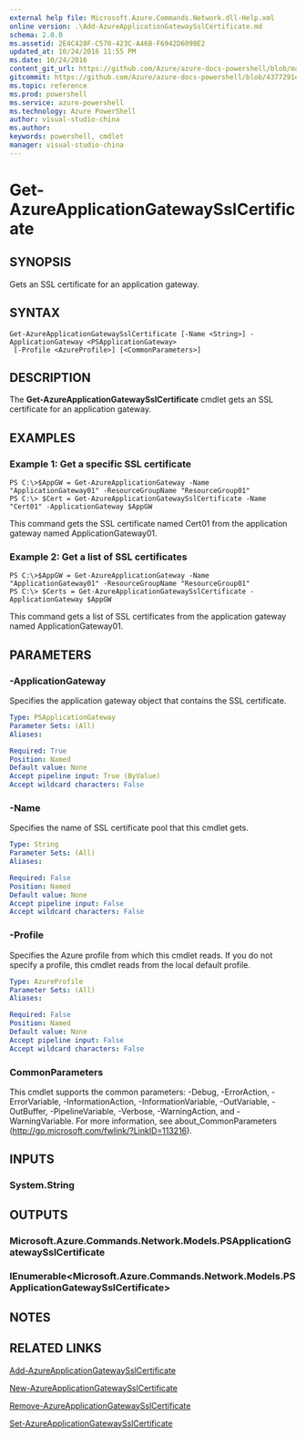 ```yaml
---
external help file: Microsoft.Azure.Commands.Network.dll-Help.xml
online version: .\Add-AzureApplicationGatewaySslCertificate.md
schema: 2.0.0
ms.assetid: 2E4C428F-C570-423C-A46B-F6942D6090E2
updated_at: 10/24/2016 11:55 PM
ms.date: 10/24/2016
content_git_url: https://github.com/Azure/azure-docs-powershell/blob/master/azureps-cmdlets-docs/ResourceManager/AzureRM.Network/v0.9.8/Get-AzureApplicationGatewaySslCertificate.md
gitcommit: https://github.com/Azure/azure-docs-powershell/blob/4377291ee360e58e2c1c5d644155daf6a0279055/azureps-cmdlets-docs/ResourceManager/AzureRM.Network/v0.9.8/Get-AzureApplicationGatewaySslCertificate.md
ms.topic: reference
ms.prod: powershell
ms.service: azure-powershell
ms.technology: Azure PowerShell
author: visual-studio-china
ms.author: 
keywords: powershell, cmdlet
manager: visual-studio-china
---
```


# Get-AzureApplicationGatewaySslCertificate

## SYNOPSIS
Gets an SSL certificate for an application gateway.

## SYNTAX

```
Get-AzureApplicationGatewaySslCertificate [-Name <String>] -ApplicationGateway <PSApplicationGateway>
 [-Profile <AzureProfile>] [<CommonParameters>]
```

## DESCRIPTION
The **Get-AzureApplicationGatewaySslCertificate** cmdlet gets an SSL certificate for an application gateway.

## EXAMPLES

### Example 1: Get a specific SSL certificate
```
PS C:\>$AppGW = Get-AzureApplicationGateway -Name "ApplicationGateway01" -ResourceGroupName "ResourceGroup01"
PS C:\> $Cert = Get-AzureApplicationGatewaySslCertificate -Name "Cert01" -ApplicationGateway $AppGW
```

This command gets the SSL certificate named Cert01 from the application gateway named ApplicationGateway01.

### Example 2: Get a list of SSL certificates
```
PS C:\>$AppGW = Get-AzureApplicationGateway -Name "ApplicationGateway01" -ResourceGroupName "ResourceGroup01"
PS C:\> $Certs = Get-AzureApplicationGatewaySslCertificate -ApplicationGateway $AppGW
```

This command gets a list of SSL certificates from the application gateway named ApplicationGateway01.

## PARAMETERS

### -ApplicationGateway
Specifies the application gateway object that contains the SSL certificate.

```yaml
Type: PSApplicationGateway
Parameter Sets: (All)
Aliases: 

Required: True
Position: Named
Default value: None
Accept pipeline input: True (ByValue)
Accept wildcard characters: False
```

### -Name
Specifies the name of SSL certificate pool that this cmdlet gets.

```yaml
Type: String
Parameter Sets: (All)
Aliases: 

Required: False
Position: Named
Default value: None
Accept pipeline input: False
Accept wildcard characters: False
```

### -Profile
Specifies the Azure profile from which this cmdlet reads.
If you do not specify a profile, this cmdlet reads from the local default profile.

```yaml
Type: AzureProfile
Parameter Sets: (All)
Aliases: 

Required: False
Position: Named
Default value: None
Accept pipeline input: False
Accept wildcard characters: False
```

### CommonParameters
This cmdlet supports the common parameters: -Debug, -ErrorAction, -ErrorVariable, -InformationAction, -InformationVariable, -OutVariable, -OutBuffer, -PipelineVariable, -Verbose, -WarningAction, and -WarningVariable. For more information, see about_CommonParameters (http://go.microsoft.com/fwlink/?LinkID=113216).

## INPUTS

### System.String

## OUTPUTS

### Microsoft.Azure.Commands.Network.Models.PSApplicationGatewaySslCertificate

### IEnumerable<Microsoft.Azure.Commands.Network.Models.PSApplicationGatewaySslCertificate>

## NOTES

## RELATED LINKS

[Add-AzureApplicationGatewaySslCertificate](xref:ResourceManager/AzureRM.Network/v0.9.8/Add-AzureApplicationGatewaySslCertificate.md)

[New-AzureApplicationGatewaySslCertificate](xref:ResourceManager/AzureRM.Network/v0.9.8/New-AzureApplicationGatewaySslCertificate.md)

[Remove-AzureApplicationGatewaySslCertificate](xref:ResourceManager/AzureRM.Network/v0.9.8/Remove-AzureApplicationGatewaySslCertificate.md)

[Set-AzureApplicationGatewaySslCertificate](xref:ResourceManager/AzureRM.Network/v0.9.8/Set-AzureApplicationGatewaySslCertificate.md)


